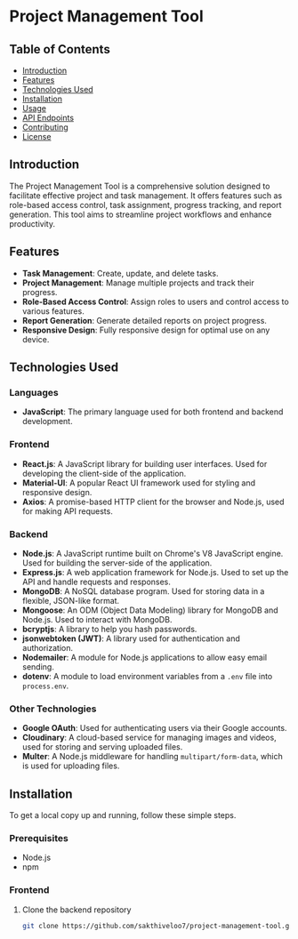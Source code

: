# Project Management Tool

## Table of Contents

- [Introduction](#introduction)
- [Features](#features)
- [Technologies Used](#technologies-used)
- [Installation](#installation)
- [Usage](#usage)
- [API Endpoints](#api-endpoints)
- [Contributing](#contributing)
- [License](#license)

## Introduction

The Project Management Tool is a comprehensive solution designed to facilitate effective project and task management. It offers features such as role-based access control, task assignment, progress tracking, and report generation. This tool aims to streamline project workflows and enhance productivity.

## Features

- **Task Management**: Create, update, and delete tasks.
- **Project Management**: Manage multiple projects and track their progress.
- **Role-Based Access Control**: Assign roles to users and control access to various features.
- **Report Generation**: Generate detailed reports on project progress.
- **Responsive Design**: Fully responsive design for optimal use on any device.

## Technologies Used

### Languages

- **JavaScript**: The primary language used for both frontend and backend development.

### Frontend

- **React.js**: A JavaScript library for building user interfaces. Used for developing the client-side of the application.
- **Material-UI**: A popular React UI framework used for styling and responsive design.
- **Axios**: A promise-based HTTP client for the browser and Node.js, used for making API requests.

### Backend

- **Node.js**: A JavaScript runtime built on Chrome's V8 JavaScript engine. Used for building the server-side of the application.
- **Express.js**: A web application framework for Node.js. Used to set up the API and handle requests and responses.
- **MongoDB**: A NoSQL database program. Used for storing data in a flexible, JSON-like format.
- **Mongoose**: An ODM (Object Data Modeling) library for MongoDB and Node.js. Used to interact with MongoDB.
- **bcryptjs**: A library to help you hash passwords.
- **jsonwebtoken (JWT)**: A library used for authentication and authorization.
- **Nodemailer**: A module for Node.js applications to allow easy email sending.
- **dotenv**: A module to load environment variables from a `.env` file into `process.env`.

### Other Technologies

- **Google OAuth**: Used for authenticating users via their Google accounts.
- **Cloudinary**: A cloud-based service for managing images and videos, used for storing and serving uploaded files.
- **Multer**: A Node.js middleware for handling `multipart/form-data`, which is used for uploading files.

## Installation

To get a local copy up and running, follow these simple steps.

### Prerequisites

- Node.js
- npm

### Frontend 

1. Clone the backend repository
   ```sh
   git clone https://github.com/sakthiveloo7/project-management-tool.git

